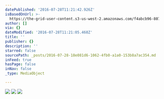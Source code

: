 ```yaml
---
datePublished: '2016-07-28T11:21:42.926Z'
isBasedOnUrl: >-
  https://the-grid-user-content.s3-us-west-2.amazonaws.com/f4abcb96-8079-40d1-af7c-b89c22ee91ea.jpg
author: []
via: {}
dateModified: '2016-07-28T11:21:05.468Z'
title: ''
publisher: {}
description: ''
starred: false
sourcePath: _posts/2016-07-28-18e081d6-1062-4fb0-a1a0-153b8a7ac354.md
inFeed: true
hasPage: false
inNav: false
_type: MediaObject

---
```

![](https://the-grid-user-content.s3-us-west-2.amazonaws.com/fe3c88ba-efd6-45de-a335-ff78dbe50262.jpg)
![](https://the-grid-user-content.s3-us-west-2.amazonaws.com/0eed483e-5624-471a-b39c-1b060086c40f.jpg)
![](https://the-grid-user-content.s3-us-west-2.amazonaws.com/96e36576-755f-4cdd-9bab-5b1aada93e53.jpg)